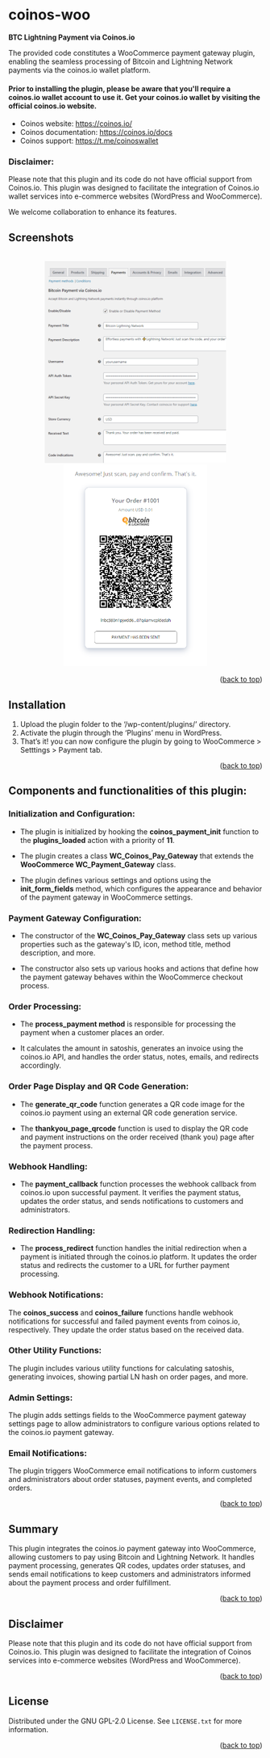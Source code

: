 # coinos-woo

**BTC Lightning Payment via Coinos.io**

The provided code constitutes a WooCommerce payment gateway plugin, enabling the seamless processing of Bitcoin and Lightning Network payments via the coinos.io wallet platform.

#### Prior to installing the plugin, please be aware that you'll require a coinos.io wallet account to use it. Get your coinos.io wallet by visiting the official coinos.io website.

- Coinos website: <a href="https://coinos.io" target="_new">https://coinos.io/</a>
- Coinos documentation: <a href="https://coinos.io/docs" target="_new">https://coinos.io/docs</a>
- Coinos support: <a href="https://t.me/coinoswallet" target="_new">https://t.me/coinoswallet</a>

### Disclaimer:

Please note that this plugin and its code do not have official support from Coinos.io. This plugin was designed to facilitate the integration of Coinos.io wallet services into e-commerce websites (WordPress and WooCommerce).

We welcome collaboration to enhance its features.

## Screenshots

<!-- PROJECT EXAMPLE -->
<br />
<div align="center">
    <img src="screenshot2.png" alt="Logo" width="auto" height="400">
</div>
<div align="center">
    <img src="screenshot.png" alt="Logo" width="auto" height="400">
</div>

<p align="right">(<a href="#readme-top">back to top</a>)</p>

## Installation

1. Upload the plugin folder to the ‘/wp-content/plugins/’ directory.
2. Activate the plugin through the ‘Plugins’ menu in WordPress.
3. That’s it! you can now configure the plugin by going to WooCommerce > Setttings > Payment tab.

<p align="right">(<a href="#readme-top">back to top</a>)</p>

## Components and functionalities of this plugin:

### Initialization and Configuration:

- The plugin is initialized by hooking the **coinos_payment_init** function to the **plugins_loaded** action with a priority of **11**.

- The plugin creates a class **WC_Coinos_Pay_Gateway** that extends the **WooCommerce WC_Payment_Gateway** class.

- The plugin defines various settings and options using the **init_form_fields** method, which configures the appearance and behavior of the payment gateway in WooCommerce settings.

### Payment Gateway Configuration:

- The constructor of the **WC_Coinos_Pay_Gateway** class sets up various properties such as the gateway's ID, icon, method title, method description, and more.

- The constructor also sets up various hooks and actions that define how the payment gateway behaves within the WooCommerce checkout process.

### Order Processing:

- The **process_payment method** is responsible for processing the payment when a customer places an order.

- It calculates the amount in satoshis, generates an invoice using the coinos.io API, and handles the order status, notes, emails, and redirects accordingly.

### Order Page Display and QR Code Generation:

- The **generate_qr_code** function generates a QR code image for the coinos.io payment using an external QR code generation service.

- The **thankyou_page_qrcode** function is used to display the QR code and payment instructions on the order received (thank you) page after the payment process.

### Webhook Handling:

- The **payment_callback** function processes the webhook callback from coinos.io upon successful payment. It verifies the payment status, updates the order status, and sends notifications to customers and administrators.

### Redirection Handling:

- The **process_redirect** function handles the initial redirection when a payment is initiated through the coinos.io platform. It updates the order status and redirects the customer to a URL for further payment processing.

### Webhook Notifications:

The **coinos_success** and **coinos_failure** functions handle webhook notifications for successful and failed payment events from coinos.io, respectively. They update the order status based on the received data.

### Other Utility Functions:

The plugin includes various utility functions for calculating satoshis, generating invoices, showing partial LN hash on order pages, and more.

### Admin Settings:

The plugin adds settings fields to the WooCommerce payment gateway settings page to allow administrators to configure various options related to the coinos.io payment gateway.

### Email Notifications:

The plugin triggers WooCommerce email notifications to inform customers and administrators about order statuses, payment events, and completed orders.

<p align="right">(<a href="#readme-top">back to top</a>)</p>

## Summary

This plugin integrates the coinos.io payment gateway into WooCommerce, allowing customers to pay using Bitcoin and Lightning Network. It handles payment processing, generates QR codes, updates order statuses, and sends email notifications to keep customers and administrators informed about the payment process and order fulfillment.

<p align="right">(<a href="#readme-top">back to top</a>)</p>

<!-- DISCLAIMER -->

## Disclaimer

Please note that this plugin and its code do not have official support from Coinos.io. This plugin was designed to facilitate the integration of Coinos services into e-commerce websites (WordPress and WooCommerce).

<p align="right">(<a href="#readme-top">back to top</a>)</p>

<!-- LICENSE -->

## License

Distributed under the GNU GPL-2.0 License. See `LICENSE.txt` for more information.

<p align="right">(<a href="#readme-top">back to top</a>)</p>
